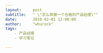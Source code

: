 ```yaml
---
layout:     post
subtitle:   " \"怎么样做一个合格的产品经理\""
date:       2018-02-01 12:00:00
author:     "whurock"
tags:
    - 产品经理
    - 学习笔记
    
---
```

